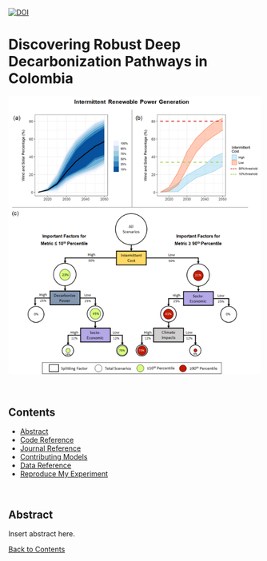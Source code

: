 [![DOI](https://zenodo.org/badge/DOI/10.5281/zenodo.UNIQUEID.svg)](https://doi.org/10.5281/zenodo.UNIQUEID)

# Discovering Robust Deep Decarbonization Pathways in Colombia

![images](/images/rdm_image.png)

<br />

<!-------------------------->
<!-------------------------->
## Contents
<!-------------------------->
<!-------------------------->
- [Abstract](#abstract)
- [Code Reference](#code-reference)
- [Journal Reference](#journal-reference)
- [Contributing Models](#contributing-models)
- [Data Reference](#data-reference)
- [Reproduce My Experiment](#reproduce-my-experiment)

<br />

<!-------------------------->
<!-------------------------->
## Abstract
<!-------------------------->
<!-------------------------->

Insert abstract here.

[Back to Contents](#contents)

<br />
